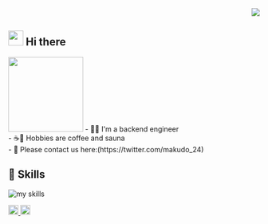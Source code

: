 <!-- 1. GitHub usernameを変更 -->
<div align="right">
  <img src="https://komarev.com/ghpvc/?username=ks24pon" />
</div>


<!-- 2. プロフィールや連絡先を変更 -->
## <img src="https://media.giphy.com/media/hvRJCLFzcasrR4ia7z/giphy.gif" width="30"> Hi there
<img src="https://media3.giphy.com/media/v1.Y2lkPTc5MGI3NjExb3RrMndhZTg5N201cThtd2lyaTlzNzhkZHBsNGtqZjJmMjgydzA1cCZlcD12MV9pbnRlcm5hbF9naWZfYnlfaWQmY3Q9Zw/QIcNvyoZ1nGLpnti8W/giphy.gif" width="150">
- 🧑‍💻 I'm a backend engineer <br>
- ☕️🧖 Hobbies are coffee and sauna <br>
- 📩 Please contact us here:(https://twitter.com/makudo_24)


<!-- 3. 好きな技術スタックに変更 -->
<!-- ライトモート：theme=light, ダークモート：theme=dark -->
<!-- アイコンの選択肢一覧：https://arc.net/l/quote/zizyykfh -->
## 🌱 Skills
<img alt="my skills" src="https://skillicons.dev/icons?theme=dark&perline=7&i=html,css,js,go,php,docker,mysql,postgres,ruby,rails,laravel,postman,tailwind,jquery,notion,git,github,gitlab,figma" />
<br>

<p align="left">
  <a href="https://github.com/ks24pon">
    <img height="20" src="https://img.shields.io/github/followers/Keichan15?label=follow&logo=github&style=flat" />
  </a>
  <a href="https://qiita.com/mak_24">
    <img height="20" src="https://qiita-badge.apiapi.app/s/Keichan_15/posts.svg" />
  </a>
</p>
